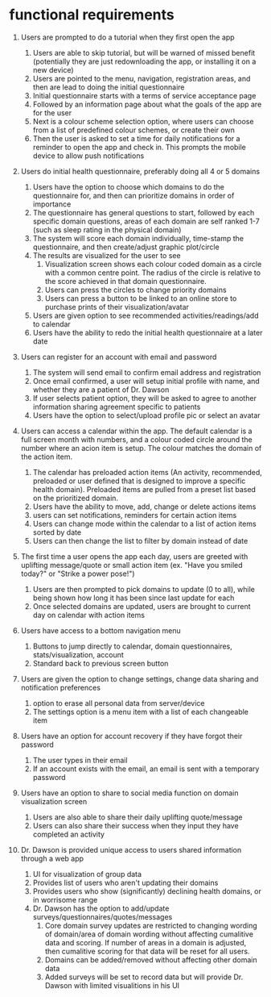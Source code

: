 # functional requirements

1. Users are prompted to do a tutorial when they first open the app
    1. Users are able to skip tutorial, but will be warned of missed benefit (potentially they are just redownloading the app, or installing it on a new device)
    2. Users are pointed to the menu, navigation, registration areas, and then are lead to doing the initial questionnaire
    3. Initial questionnaire starts with a terms of service acceptance page
    4. Followed by an information page about what the goals of the app are for the user
    5. Next is a colour scheme selection option, where users can choose from a list of predefined colour schemes, or create their own
    6. Then the user is asked to set a time for daily notifications for a reminder to open the app and check in. This prompts the mobile device to allow push notifications

2. Users do initial health questionnaire, preferably doing all 4 or 5 domains
    1. Users have the option to choose which domains to do the questionnaire for, and then can prioritize domains in order of importance
    2. The questionnaire has general questions to start, followed by each specific domain questions, areas of each domain are self ranked 1-7 (such as sleep rating in the physical domain)
    3. The system will score each domain individually, time-stamp the questionnaire, and then create/adjust graphic plot/circle
    4. The results are visualized for the user to see
        1. Visualization screen shows each colour coded domain as a circle with a common centre point. The radius of the circle is relative to the score achieved in that domain questionnaire. 
        2. Users can press the circles to change priority domains
        3. Users can press a button to be linked to an online store to purchase prints of their visualization/avatar
    5. Users are given option to see recommended activities/readings/add to calendar
    6. Users have the ability to redo the initial health questionnaire at a later date

3. Users can register for an account with email and password
    1. The system will send email to confirm email address and registration
    2. Once email confirmed, a user will setup initial profile with name, and whether they are a patient of Dr. Dawson
    3. If user selects patient option, they will be asked to agree to another information sharing agreement specific to patients
    4. Users have the option to select/upload profile pic or select an avatar

4. Users can access a calendar within the app. The default calendar is a full screen month with numbers, and a colour coded circle around the number where an acion item is setup. The colour matches the domain of the action item.
    1. The calendar has preloaded action items (An activity, recommended, preloaded or user defined that is designed to improve a specific health domain). Preloaded items are pulled from a preset list based on the prioritized domain.
    2. Users have the ability to move, add, change or delete actions items
    3. users can set notifications, reminders for certain action items
    4. Users can change mode within the calendar to a list of action items sorted by date
    5. Users can then change the list to filter by domain instead of date

5. The first time a user opens the app each day, users are greeted with uplifting message/quote or small action item (ex. "Have you smiled today?" or "Strike a power pose!")
    1. Users are then prompted to pick domains to update (0 to all), while being shown how long it has been since last update for each
    2. Once selected domains are updated, users are brought to current day on calendar with action items

6. Users have access to a bottom navigation menu
    1. Buttons to jump directly to calendar, domain questionnaires, stats/visualization, account
    2. Standard back to previous screen button

7. Users are given the option to change settings, change data sharing and notification preferences
    1. option to erase all personal data from server/device
    2. The settings option is a menu item with a list of each changeable item

8. Users have an option for account recovery if they have forgot their password
    1. The user types in their email
    2. If an account exists with the email, an email is sent with a temporary password 

9. Users have an option to share to social media function on domain visualization screen
    1. Users are also able to share their daily uplifting quote/message
    2. Users can also share their success when they input they have completed an activity

10. Dr. Dawson is provided unique access to users shared information through a web app
    1. UI for visualization of group data
    2. Provides list of users who aren't updating their domains
    3. Provides users who show (significantly) declining health domains, or in worrisome range
    4. Dr. Dawson has the option to add/update surveys/questionnaires/quotes/messages
        1. Core domain survey updates are restricted to changing wording of domain/area of domain wording without affecting cumalitive data and scoring. If number of areas in a domain is adjusted, then cumalitive scoring for that data will be reset for all users.
        2. Domains can be added/removed without affecting other domain data
        3. Added surveys will be set to record data but will provide Dr. Dawson with limited visualitions in his UI
